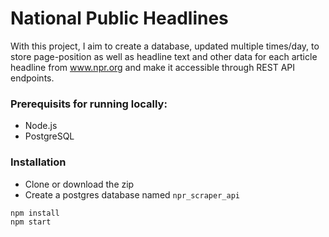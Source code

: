 # National Public Headlines

With this project, I aim to create a database, updated multiple times/day, to store page-position as well as headline text and other data for each article headline from www.npr.org and make it accessible through REST API endpoints. 

### Prerequisits for running locally:
* Node.js
* PostgreSQL

### Installation

* Clone or download the zip
* Create a postgres database named `npr_scraper_api`

```npm install```
<br>
```npm start```

